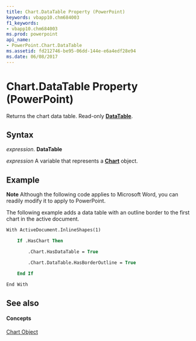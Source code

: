 ```yaml
---
title: Chart.DataTable Property (PowerPoint)
keywords: vbapp10.chm684003
f1_keywords:
- vbapp10.chm684003
ms.prod: powerpoint
api_name:
- PowerPoint.Chart.DataTable
ms.assetid: fd212746-be95-06dd-144e-e6a4edf28e94
ms.date: 06/08/2017
---
```



# Chart.DataTable Property (PowerPoint)

Returns the chart data table. Read-only **[DataTable](datatable-object-powerpoint.md)**.


## Syntax

 _expression_. **DataTable**

 _expression_ A variable that represents a **[Chart](chart-object-powerpoint.md)** object.


## Example




 **Note**  Although the following code applies to Microsoft Word, you can readily modify it to apply to PowerPoint.

The following example adds a data table with an outline border to the first chart in the active document.




```vb
With ActiveDocument.InlineShapes(1)

    If .HasChart Then

        .Chart.HasDataTable = True

        .Chart.DataTable.HasBorderOutline = True

    End If

End With
```


## See also


#### Concepts


[Chart Object](chart-object-powerpoint.md)

